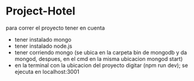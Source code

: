﻿# Project-Hotel
para correr el proyecto tener en cuenta

- tener instalado mongo
- tener instalado node.js
- tener corriendo mongo (se ubica en la carpeta bin de mongodb y da mongod, despues, en el cmd en la misma ubicacion mongod start)
- en la terminal con la ubicacion del proyecto digitar (npm run dev); se ejecuta en localhost:3001

